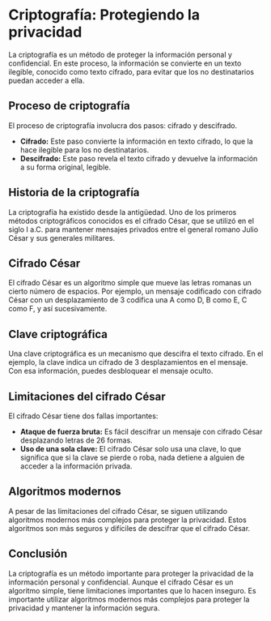 **Criptografía: Protegiendo la privacidad**
=====================================

La criptografía es un método de proteger la información personal y confidencial. En este proceso, la información se convierte en un texto ilegible, conocido como texto cifrado, para evitar que los no destinatarios puedan acceder a ella.

**Proceso de criptografía**
---------------------------

El proceso de criptografía involucra dos pasos: cifrado y descifrado.

*   **Cifrado:** Este paso convierte la información en texto cifrado, lo que la hace ilegible para los no destinatarios.
*   **Descifrado:** Este paso revela el texto cifrado y devuelve la información a su forma original, legible.

**Historia de la criptografía**
---------------------------

La criptografía ha existido desde la antigüedad. Uno de los primeros métodos criptográficos conocidos es el cifrado César, que se utilizó en el siglo I a.C. para mantener mensajes privados entre el general romano Julio César y sus generales militares.

**Cifrado César**
----------------

El cifrado César es un algoritmo simple que mueve las letras romanas un cierto número de espacios. Por ejemplo, un mensaje codificado con cifrado César con un desplazamiento de 3 codifica una A como D, B como E, C como F, y así sucesivamente.

**Clave criptográfica**
---------------------

Una clave criptográfica es un mecanismo que descifra el texto cifrado. En el ejemplo, la clave indica un cifrado de 3 desplazamientos en el mensaje. Con esa información, puedes desbloquear el mensaje oculto.

**Limitaciones del cifrado César**
---------------------------------

El cifrado César tiene dos fallas importantes:

*   **Ataque de fuerza bruta:** Es fácil descifrar un mensaje con cifrado César desplazando letras de 26 formas.
*   **Uso de una sola clave:** El cifrado César solo usa una clave, lo que significa que si la clave se pierde o roba, nada detiene a alguien de acceder a la información privada.

**Algoritmos modernos**
----------------------

A pesar de las limitaciones del cifrado César, se siguen utilizando algoritmos modernos más complejos para proteger la privacidad. Estos algoritmos son más seguros y difíciles de descifrar que el cifrado César.

**Conclusión**
--------------

La criptografía es un método importante para proteger la privacidad de la información personal y confidencial. Aunque el cifrado César es un algoritmo simple, tiene limitaciones importantes que lo hacen inseguro. Es importante utilizar algoritmos modernos más complejos para proteger la privacidad y mantener la información segura.




